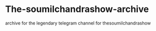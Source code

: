 # The-soumilchandrashow-archive
archive for the legendary telegram channel for thesoumilchandrashow
